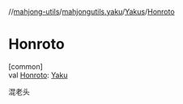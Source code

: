 //[mahjong-utils](../../../index.md)/[mahjongutils.yaku](../index.md)/[Yakus](index.md)/[Honroto](-honroto.md)

# Honroto

[common]\
val [Honroto](-honroto.md): [Yaku](../-yaku/index.md)

混老头
